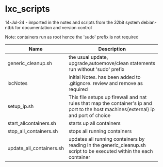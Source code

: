 # lxc_scripts

14-Jul-24 - imported in the notes and scripts from the 32bit system debian-ntbk for documentation and version control

Note: containers run as root hence the 'sudo' prefix is not required  

Name|Description  
------------------------|-----------------------  
generic_cleanup.sh|the usual update, upgrade,autoemove/clean statements run without 'sudo' prefix  
lxcNotes|Initial Notes. has been added to .gitignore. review and remove as required  
setup_ip.sh|This file setups up firewall and nat rules that map the container's ip and port to the host machines(external) ip and port of choice  
start_allcontainers.sh|starts up all containers  
stop_all_containers.sh|stops all running containers  
update_all_containers.sh|updates all running containers by reading in the generic_cleanup.sh script to be executed within the each container   
